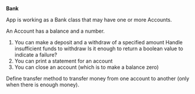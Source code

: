 **Bank**

App is working as a Bank class that may have one or more Accounts.

An Account has a balance and a number.

1) You can make a deposit and a withdraw of a specified amount
Handle insufficient funds to withdraw
Is it enough to return a boolean value to indicate a failure?
2) You can print a statement for an account
3) You can close an account (which is to make a balance zero)

Define transfer method to transfer money from one account to another (only when there is enough money).